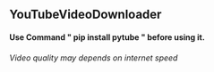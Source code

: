 <h2>YouTubeVideoDownloader</h2>
<h4>Use Command " pip install pytube " before using it.</h4>
<h6>Video quality may depends on internet speed</h6>
